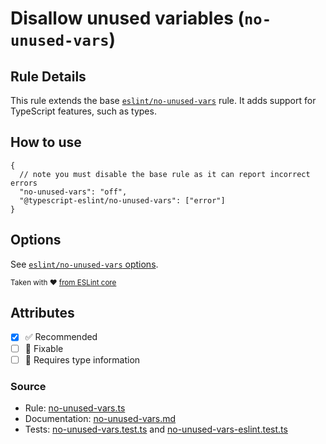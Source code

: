 # Disallow unused variables (`no-unused-vars`)

## Rule Details

This rule extends the base [`eslint/no-unused-vars`](https://eslint.org/docs/rules/no-unused-vars) rule.
It adds support for TypeScript features, such as types.

## How to use

```jsonc
{
  // note you must disable the base rule as it can report incorrect errors
  "no-unused-vars": "off",
  "@typescript-eslint/no-unused-vars": ["error"]
}
```

## Options

See [`eslint/no-unused-vars` options](https://eslint.org/docs/rules/no-unused-vars#options).

<sup>

Taken with ❤️ [from ESLint core](https://github.com/eslint/eslint/blob/main/docs/rules/no-unused-vars.md)

</sup>

## Attributes

- [x] ✅ Recommended
- [ ] 🔧 Fixable
- [ ] 💭 Requires type information

### Source

<!-- markdownlint-disable MD044 -->

- Rule: [no-unused-vars.ts](https://github.com/typescript-eslint/typescript-eslint/blob/main/packages/eslint-plugin/src/rules/no-unused-vars.ts)
- Documentation: [no-unused-vars.md](https://github.com/typescript-eslint/typescript-eslint/blob/main/packages/eslint-plugin/docs/rules/no-unused-vars.md)
- Tests: [no-unused-vars.test.ts](https://github.com/typescript-eslint/typescript-eslint/blob/main/packages/eslint-plugin/tests/rules/no-unused-vars/no-unused-vars.test.ts) and [no-unused-vars-eslint.test.ts](https://github.com/typescript-eslint/typescript-eslint/blob/main/packages/eslint-plugin/tests/rules/no-unused-vars/no-unused-vars-eslint.test.ts)
<!-- markdownlint-enable MD044 -->
